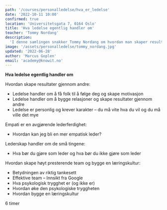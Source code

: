 ```yaml
---
path: '/courses/personalledelse/hva_er_ledelse'
date: '2022-10-11 10:00'
confirmed: true
location: 'Universitetsgata 7, 0164 Oslo'
title: 'Hva ledelse egentlig handler om'
teacher: 'Tommy Nordang'
description:
  'I denne samlingen snakker Tommy Nordang om hvordan man skaper resultater gjennom andre. Ledelse handler om å bygge relasjoner og skape mening og Tommy viser oss gjennom denne samlingen gode verktøy for å kunne gjøre dette på en god og personlig måte. Tommy tilbyr i tillegg gode refleksjoner rundt hvordan man kan bli en mer empatisk leder. Lederskap handler om de små tingene. Hva bør du gjøre som leder, og hva bør du ikke gjøre som leder. '
image: '/assets/personalledelse/tommy_nordang.jpg'
updated: '2022-06-28'
author: 'Marcus Goplen'
email: 'academy@knowit.no'
---
```


**Hva ledelse egentlig handler om**

Hvordan skape resultater gjennom andre:
- Ledelse handler om å få folk til å følge deg og skape motivasjon
- Ledelse handler om å bygge relasjoner og skape resultater gjennom andre
- Ledelse er personlig og krever karakter – du må vite hva du vil og du må ville det mye

Empati er en avgjørende lederferdighet:
- Hvordan kan jeg bli en mer empatisk leder?

Lederskap handler om de små tingene:
- Hva bør du gjøre som leder og hva bør du ikke gjøre som leder

Hvordan skape høyt presterende team og bygge en læringskultur:
- Betydningen av riktig tankesett
- Effektive team – Innsikt fra Google
- Hva psykologisk trygghet er (og ikke er)
- Hvordan øke den psykologiske tryggheten
- Hvordan bygge en læringskultur

6 timer